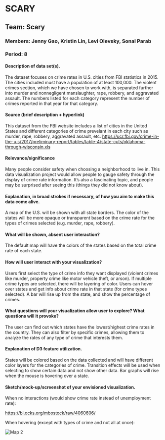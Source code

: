 # SCARY

## Team: Scary
### Members: Jenny Gao, Kristin Lin, Levi Olevsky, Sonal Parab
### Period: 8

#### Description of data set(s).
The dataset focuses on crime rates in U.S. cities from FBI statistics in 2015. The cities included must have a population of at least 100,000. The violent crimes section, which we have chosen to work with, is separated further into murder and nonnegligent manslaughter, rape, robbery, and aggravated assault. The numbers listed for each category represent the number of crimes reported in that year for that category. 

#### Source (brief description + hyperlink)
This dataset from the FBI website includes a list of cities in the United States and different categories of crime prevelant in each city such as murder, rape, robbery, aggravated assault, etc. https://ucr.fbi.gov/crime-in-the-u.s/2017/preliminary-report/tables/table-4/state-cuts/oklahoma-through-wisconsin.xls

#### Relevance/significance
Many people consider safety when choosing a neighborhood to live in. This data visualization project would allow people to gauge safety through the display of crime rate information. It’s also a fascinating topic, and people may be surprised after seeing this (things they did not know about).

#### Explanation, in broad strokes if necessary, of how you aim to make this data come alive.
A map of the U.S. will be shown with all state borders. The color of the states will be more opaque or transparent based on the crime rate for the types of crimes selected (e.g. murder, rape, robbery).

#### What will be shown, absent user interaction?
The default map will have the colors of the states based on the total crime rate of each state.

#### How will user interact with your visualization?
Users first select the type of crime info they want displayed (violent crimes like murder, property crime like motor vehicle theft, or arson). If multiple crime types are selected, there will be layering of color. Users can hover over states and get info about crime rate in that state (for crime types selected). A bar will rise up from the state, and show the percentage of crimes.

#### What questions will your visualization allow user to explore? What questions will it provoke?
The user can find out which states have the lowest/highest crime rates in the country. They can also filter by specific crimes, allowing them to analyze the rates of any type of crime that interests them.

#### Explanation of D3 feature utilization.
States will be colored based on the data collected and will have different color layers for the categories of crime. Transition effects will be used when selecting to show certain data and not show other data. Bar graphs will rise when the mouse is hovering over a state.

#### Sketch/mock-up/screenshot of your envisioned visualization.

When no interactions (would show crime rate instead of unemployment rate):

https://bl.ocks.org/mbostock/raw/4060606/

When hovering (except with types of crime and not all at once):

![Map 2]()
